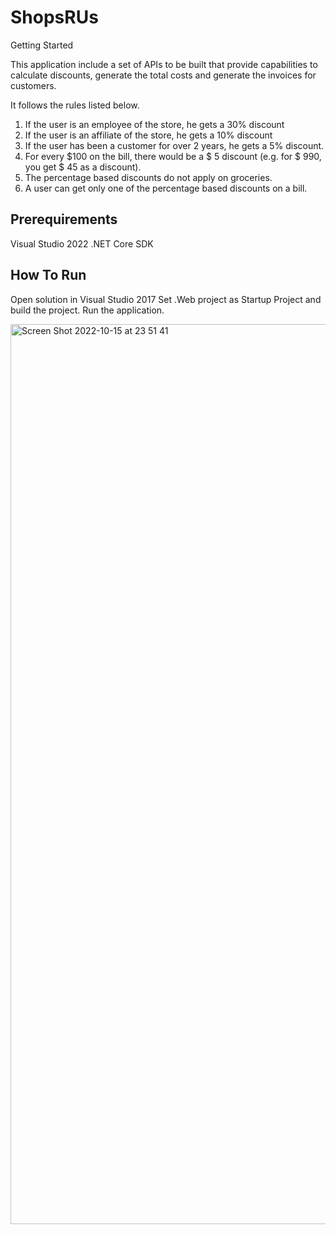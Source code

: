 # ShopsRUs


Getting Started

 This application include  a set of APIs to be built that provide capabilities to calculate discounts, 
 generate the total costs and generate the invoices for customers.
 
 It follows the rules listed below.
 
1. If the user is an employee of the store, he gets a 30% discount
2. If the user is an affiliate of the store, he gets a 10% discount
3. If the user has been a customer for over 2 years, he gets a 5% discount.
4. For every $100 on the bill, there would be a $ 5 discount (e.g. for $ 990, you get $ 45 as a discount).
5. The percentage based discounts do not apply on groceries.
6. A user can get only one of the percentage based discounts on a bill.

## Prerequirements

Visual Studio 2022
.NET Core SDK

## How To Run


Open solution in Visual Studio 2017
Set .Web project as Startup Project and build the project.
Run the application.






<img width="1440" alt="Screen Shot 2022-10-15 at 23 51 41" src="https://user-images.githubusercontent.com/64587314/196043207-c05792b3-c30e-44ff-9970-b96f37f9db66.png">

